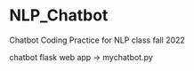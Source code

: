 # NLP_Chatbot
Chatbot Coding Practice for NLP class fall 2022

chatbot flask web app -> mychatbot.py
